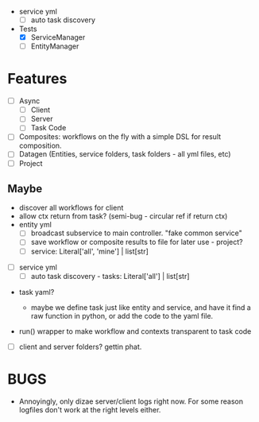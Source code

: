 - service yml
  - [ ] auto task discovery

- Tests
  - [x] ServiceManager
  - [ ] EntityManager

# Features
- [ ] Async
  - [ ] Client
  - [ ] Server
  - [ ] Task Code
- [ ] Composites: workflows on the fly with a simple DSL for result composition.
- [ ] Datagen (Entities, service folders, task folders - all yml files, etc)
- [ ] Project
## Maybe
- discover all workflows for client 
- allow ctx return from task? (semi-bug - circular ref if return ctx)
- entity yml
  - [ ] broadcast subservice to main controller. "fake common service"
  - [ ] save workflow or composite results to file for later use - project?
  - [ ] service: Literal['all', 'mine'] | list[str]
- [ ] service yml
  - [ ] auto task discovery - tasks: Literal['all'] | list[str]

- task yaml?
  - maybe we define task just like entity and service, and have it find a raw function in python, or add the code to the yaml file.

- run() wrapper to make workflow and contexts transparent to task code
- [ ] client and server folders? gettin phat.
# BUGS
- Annoyingly, only dizae server/client logs right now. For  some reason logfiles don't work at the right levels either.

